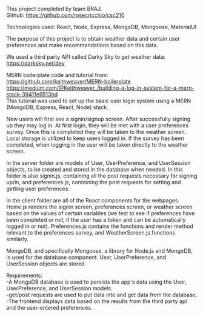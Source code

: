 This project completed by team BRAJ.  
Github: https://github.com/rosecricchio/csc210

Technologies used: 
React, Node, Express, MongoDB, Mongoose, MaterialUI

The purpose of this project is to obtain weather data and certain user preferences and make recommendations based on this data.

We used a third party API called Darky Sky to get weather data: https://darksky.net/dev

MERN boilerplate code and tutorial from:  
https://github.com/keithweaver/MERN-boilerplate  
https://medium.com/@Keithweaver_/building-a-log-in-system-for-a-mern-stack-39411e9513bd  
This tutorial was used to set up the basic user login system using a MERN (MongoDB, Express, React, Node) stack. 

New users will first see a signin/signup screen. After successfully signing up they may log in. At first login, they will be met with a user preferences survey. Once this is completed they will be taken to the weather screen. Local storage is utilized to keep users logged in. If the survey has been completed, when logging in the user will be taken directly to the weather screen.

In the server folder are models of User, UserPreference, and UserSession objects, to be created and stored in the database when needed. In this folder is also signin.js, containing all the post requests necessary for signing up/in, and preferences.js, containing the post requests for setting and getting user preferences. 

In the client folder are all of the React components for the webpages. Home.js renders the signin screen, preferences screen, or weather screen based on the values of certain variables (we test to see if preferences have been completed or not, if the user has a token and can be automatically logged in or not). Preferences.js contains the functions and render method relevant to the preferences survey, and WeatherScreen.js functions similarly. 

MongoDB, and specifically Mongoose, a library for Node.js and MongoDB, is used for the database component. User, UserPreference, and UserSession objects are stored. 

Requirements:  
-A MongoDB database is used to persists the app's data using the User, UserPreference, and UserSession models.  
-get/post requests are used to put data into and get data from the database.  
-The frontend displays data based on the results from the third party api and the user-entered preferences.

